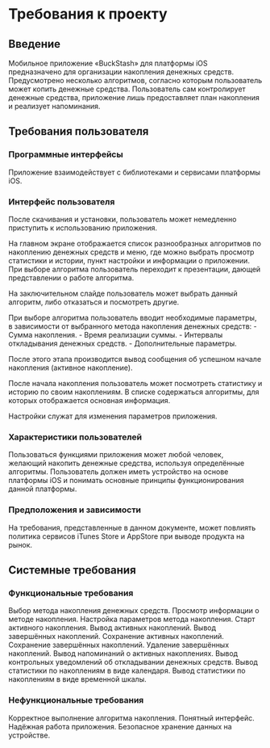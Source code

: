 # Требования к проекту

## Введение
Мобильное приложение «BuckStash» для платформы iOS предназначено для организации накопления денежных средств. Предусмотрено несколько алгоритмов, согласно которым пользователь может копить денежные средства. Пользователь сам контролирует денежные средства, приложение лишь предоставляет план накопления и реализует напоминания.

## Требования пользователя
### Программные интерфейсы
Приложение взаимодействует с библиотеками и сервисами платформы iOS.

### Интерфейс пользователя
После скачивания и установки, пользователь может немедленно приступить к использованию приложения. 

На главном экране отображается список разнообразных алгоритмов по накоплению денежных средств и меню, где можно выбрать просмотр статистики и истории, пункт настройки и информации о приложении. При выборе алгоритма пользователь переходит к презентации, дающей представлении о работе алгоритма. 

На заключительном слайде пользователь может выбрать данный алгоритм, либо отказаться и посмотреть другие.

При выборе алгоритма пользователь вводит необходимые параметры, в зависимости от выбранного метода накопления денежных средств:
	- Сумма накопления.
	- Время реализации суммы.
	- Интервалы откладывания денежных средств.
	- Дополнительные параметры.

После этого этапа производится вывод сообщения об успешном начале накопления (активное накопление).

После начала накопления пользователь может посмотреть статистику и историю по своим накоплениям. В списке содержаться алгоритмы, для которых отображается основная информация.

Настройки служат для изменения параметров приложения.

### Характеристики пользователей
Пользоваться функциями приложения может любой человек, желающий накопить денежные средства, используя определённые алгоритмы. Пользователь должен иметь устройство на основе платформы iOS и понимать основные принципы функционирования данной платформы.

### Предположения и зависимости
На требования, представленные в данном документе, может повлиять политика сервисов iTunes Store и AppStore при выводе продукта на рынок.

## Системные требования
### Функциональные требования
 Выбор метода накопления денежных средств.
 Просмотр информации о методе накопления.
 Настройка параметров метода накопления.
 Старт активного накопления.
 Вывод активных накоплений.
 Вывод завершённых накоплений.
 Сохранение активных накоплений.
 Сохранение завершённых накоплений.
 Удаление завершённых накоплений.
 Вывод напоминаний о активных накоплениях.
 Вывод контрольных уведомлений об откладывании денежных средств.
 Вывод статистики по накоплениям в виде календаря.
 Вывод статистики по накоплениям в виде временной шкалы.

### Нефункциональные требования
 Корректное выполнение алгоритма накопления.
 Понятный интерфейс.
 Надёжная работа приложения.
 Безопасное хранение данных на устройстве.
